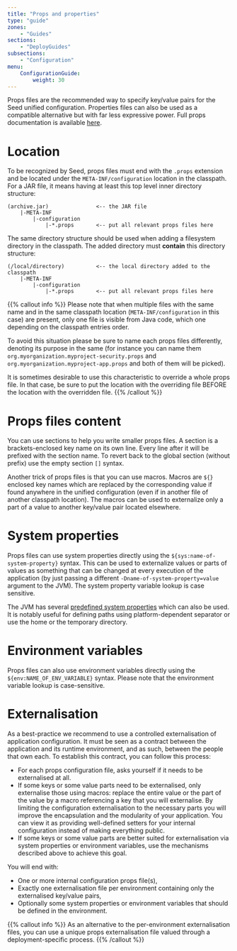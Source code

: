 ```yaml
---
title: "Props and properties"
type: "guide"
zones:
    - "Guides"
sections:
    - "DeployGuides"
subsections:
    - "Configuration"
menu:
    ConfigurationGuide:
        weight: 30
---
```


Props files are the recommended way to specify key/value pairs for the Seed unified configuration. Properties files can
also be used as a compatible alternative but with far less expressive power. Full props documentation is available 
[here](/docs/seed/manual/core/configuration).

# Location

To be recognized by Seed, props files must end with the `.props` extension and be located under the `META-INF/configuration`
location in the classpath. For a JAR file, it means having at least this top level inner directory structure:

    (archive.jar)               <-- the JAR file
        |-META-INF
            |-configuration
                |-*.props       <-- put all relevant props files here
            
The same directory structure should be used when adding a filesystem directory in the classpath. The added directory
must **contain** this directory structure:

    (/local/directory)          <-- the local directory added to the classpath
        |-META-INF
            |-configuration
                |-*.props       <-- put all relevant props files here
 
{{% callout info %}}
Please note that when multiple files with the same name and in the same classpath location (`META-INF/configuration` in 
this case) are present, only one file is visible from Java code, which one depending on the classpath entries order. 

To avoid this situation please be sure to name each props files differently, denoting its purpose in the same (for instance
you can name them `org.myorganization.myproject-security.props` and `org.myorganization.myproject-app.props` and both of 
them will be picked). 

It is sometimes desirable to use this characteristic to override a whole props file. In that case, be sure to put the 
location with the overriding file BEFORE the location with the overridden file.
{{% /callout %}}
 
# Props files content
 
You can use sections to help you write smaller props files. A section is a brackets-enclosed key name on its own line. 
Every line after it will be prefixed with the section name. To revert back to the global section (without prefix) use 
the empty section `[]` syntax.

Another trick of props files is that you can use macros. Macros are `${}` enclosed key names which are replaced by the 
corresponding value if found anywhere in the unified configuration (even if in another file of another classpath 
location). The macros can be used to externalize only a part of a value to another key/value pair located elsewhere.

# System properties

Props files can use system properties directly using the `${sys:name-of-system-property}` syntax. This can be used to
externalize values or parts of values as something that can be changed at every execution of the application (by just
passing a different `-Dname-of-system-property=value` argument to the JVM). The system property variable lookup is case
sensitive.

The JVM has several [predefined system properties](http://docs.oracle.com/javase/tutorial/essential/environment/sysprop.html)
which can also be used. It is notably useful for defining paths using platform-dependent separator or use the home or the
temporary directory. 

# Environment variables

Props files can also use environment variables directly using the `${env:NAME_OF_ENV_VARIABLE}` syntax. Please note that 
the environment variable lookup is case-sensitive.

# Externalisation

As a best-practice we recommend to use a controlled externalisation of application configuration. It must be seen as a
contract between the application and its runtime environment, and as such, between the people that own each. To establish
this contract, you can follow this process:

* For each props configuration file, asks yourself if it needs to be externalised at all.
* If some keys or some value parts need to be externalised, only externalise those using macros: replace the entire value
or the part of the value by a macro referencing a key that you will externalise. By limiting the configuration externalisation
to the necessary parts you will improve the encapsulation and the modularity of your application. You can view it as providing
well-defined setters for your internal configuration instead of making everything public.
* If some keys or some value parts are better suited for externalisation via system properties or environment variables,
 use the mechanisms described above to achieve this goal.
 
You will end with:

* One or more internal configuration props file(s),
* Exactly one externalisation file per environment containing only the externalised key/value pairs,
* Optionally some system properties or environment variables that should be defined in the environment.

{{% callout info %}}
As an alternative to the per-environment externalisation files, you can use a unique props externalisation file valued 
through a deployment-specific process.
{{% /callout %}}
